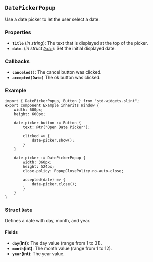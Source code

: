 <!-- Copyright © SixtyFPS GmbH <info@slint.dev> ; SPDX-License-Identifier: MIT -->

## `DatePickerPopup`

Use a date picker to let the user select a date.

### Properties

-   **`title`** (_in_ _string_): The text that is displayed at the top of the picker.
-   **`date`**: (_in_ _struct [`Date`](#struct-date)_): Set the initial displayed date.

### Callbacks

-   **`canceled()`**: The cancel button was clicked.
-   **`accepted(Date)`** The ok button was clicked.

### Example

```slint
import { DatePickerPopup, Button } from "std-widgets.slint";
export component Example inherits Window {
    width: 600px;
    height: 600px;

    date-picker-button := Button {
        text: @tr("Open Date Picker");

        clicked => {
            date-picker.show();
        }
    }

    date-picker := DatePickerPopup {
        width: 360px;
        height: 524px;
        close-policy: PopupClosePolicy.no-auto-close;

        accepted(date) => {
            date-picker.close();
        }
    }
}
```

### Struct `Date`

Defines a date with day, month, and year.

#### Fields

-   **`day`(int)**: The day value (range from 1 to 31).
-   **`month`(int)**: The month value (range from 1 to 12).
-   **`year`(int)**: The year value.
